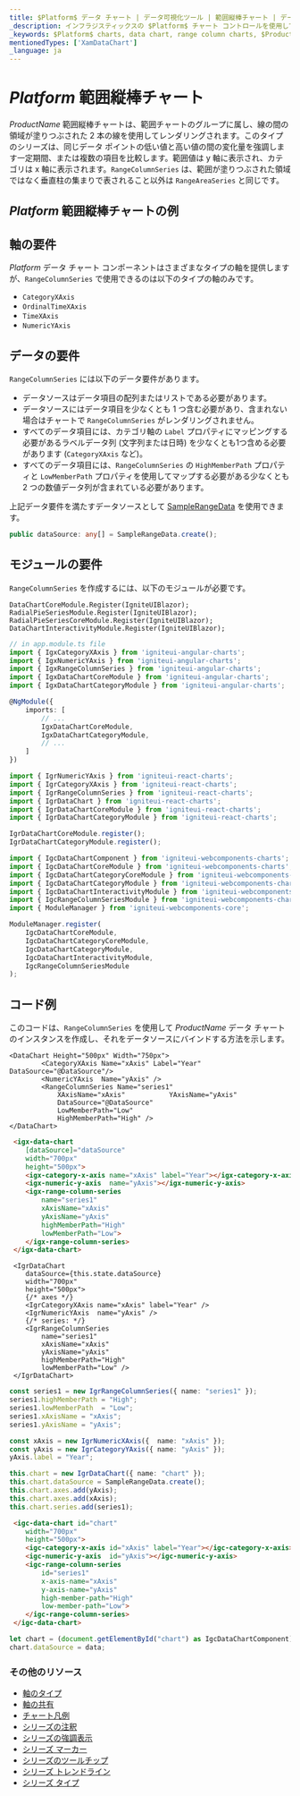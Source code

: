 ```yaml
---
title: $Platform$ データ チャート | データ可視化ツール | 範囲縦棒チャート | データ バインディング | インフラジスティックス
_description: インフラジスティックスの $Platform$ チャート コントロールを使用して範囲縦棒チャートを作成します。$ProductName$ グラフ タイプについて説明します。
_keywords: $Platform$ charts, data chart, range column charts, $ProductName$, Infragistics, $Platform$ チャート, データ チャート, 範囲縦棒チャート, インフラジスティックス
mentionedTypes: ['XamDataChart']
_language: ja
---
```

# $Platform$ 範囲縦棒チャート

$ProductName$ 範囲縦棒チャートは、範囲チャートのグループに属し、線の間の領域が塗りつぶされた 2 本の線を使用してレンダリングされます。このタイプのシリーズは、同じデータ ポイントの低い値と高い値の間の変化量を強調します一定期間、または複数の項目を比較します。範囲値は y 軸に表示され、カテゴリは x 軸に表示されます。`RangeColumnSeries` は、範囲が塗りつぶされた領域ではなく垂直柱の集まりで表されること以外は `RangeAreaSeries` と同じです。

## $Platform$ 範囲縦棒チャートの例


<code-view style="height: 400px"
           data-demos-base-url="{environment:dvDemosBaseUrl}"
           iframe-src="{environment:dvDemosBaseUrl}/charts/data-chart-type-range-column-series"
           alt="$Platform$ 範囲縦棒チャートの例"
           github-src="charts/data-chart/type-range-column-series">
</code-view>

<div class="divider--half"></div>

## 軸の要件
$Platform$ データ チャート コンポーネントはさまざまなタイプの軸を提供しますが、`RangeColumnSeries` で使用できるのは以下のタイプの軸のみです。

- `CategoryXAxis`
- `OrdinalTimeXAxis`
- `TimeXAxis`
- `NumericYAxis`

## データの要件

`RangeColumnSeries` には以下のデータ要件があります。
- データソースはデータ項目の配列またはリストである必要があります。
- データソースにはデータ項目を少なくとも 1 つ含む必要があり、含まれない場合はチャートで `RangeColumnSeries` がレンダリングされません。
- すべてのデータ項目には、カテゴリ軸の `Label` プロパティにマッピングする必要があるラベルデータ列 (文字列または日時) を少なくとも1つ含める必要があります (`CategoryXAxis` など)。
- すべてのデータ項目には、`RangeColumnSeries` の `HighMemberPath` プロパティと `LowMemberPath` プロパティを使用してマップする必要がある少なくとも 2 つの数値データ列が含まれている必要があります。

上記データ要件を満たすデータソースとして [SampleRangeData](data-chart-data-sources-range.md) を使用できます。

```ts
public dataSource: any[] = SampleRangeData.create();
```

## モジュールの要件

`RangeColumnSeries` を作成するには、以下のモジュールが必要です。

```razor
DataChartCoreModule.Register(IgniteUIBlazor);
RadialPieSeriesModule.Register(IgniteUIBlazor);
RadialPieSeriesCoreModule.Register(IgniteUIBlazor);
DataChartInteractivityModule.Register(IgniteUIBlazor);
```

```ts
// in app.module.ts file
import { IgxCategoryXAxis } from 'igniteui-angular-charts';
import { IgxNumericYAxis } from 'igniteui-angular-charts';
import { IgxRangeColumnSeries } from 'igniteui-angular-charts';
import { IgxDataChartCoreModule } from 'igniteui-angular-charts';
import { IgxDataChartCategoryModule } from 'igniteui-angular-charts';

@NgModule({
    imports: [
        // ...
        IgxDataChartCoreModule,
        IgxDataChartCategoryModule,
        // ...
    ]
})
```

```ts
import { IgrNumericYAxis } from 'igniteui-react-charts';
import { IgrCategoryXAxis } from 'igniteui-react-charts';
import { IgrRangeColumnSeries } from 'igniteui-react-charts';
import { IgrDataChart } from 'igniteui-react-charts';
import { IgrDataChartCoreModule } from 'igniteui-react-charts';
import { IgrDataChartCategoryModule } from 'igniteui-react-charts';

IgrDataChartCoreModule.register();
IgrDataChartCategoryModule.register();
```

```ts
import { IgcDataChartComponent } from 'igniteui-webcomponents-charts';
import { IgcDataChartCoreModule } from 'igniteui-webcomponents-charts';
import { IgcDataChartCategoryCoreModule } from 'igniteui-webcomponents-charts';
import { IgcDataChartCategoryModule } from 'igniteui-webcomponents-charts';
import { IgcDataChartInteractivityModule } from 'igniteui-webcomponents-charts';
import { IgcRangeColumnSeriesModule } from 'igniteui-webcomponents-charts';
import { ModuleManager } from 'igniteui-webcomponents-core';

ModuleManager.register(
    IgcDataChartCoreModule,
    IgcDataChartCategoryCoreModule,
    IgcDataChartCategoryModule,
    IgcDataChartInteractivityModule,
    IgcRangeColumnSeriesModule
);
```

## コード例
このコードは、`RangeColumnSeries` を使用して $ProductName$ データ チャートのインスタンスを作成し、それをデータソースにバインドする方法を示します。

```razor
<DataChart Height="500px" Width="750px">
        <CategoryXAxis Name="xAxis" Label="Year" DataSource="@DataSource"/>
        <NumericYAxis  Name="yAxis" />
        <RangeColumnSeries Name="series1"
            XAxisName="xAxis"           YAxisName="yAxis"
            DataSource="@DataSource"
            LowMemberPath="Low"
            HighMemberPath="High" />
</DataChart>
```

```html
 <igx-data-chart
    [dataSource]="dataSource"
    width="700px"
    height="500px">
    <igx-category-x-axis name="xAxis" label="Year"></igx-category-x-axis>
    <igx-numeric-y-axis  name="yAxis"></igx-numeric-y-axis>
    <igx-range-column-series
        name="series1"
        xAxisName="xAxis"
        yAxisName="yAxis"
        highMemberPath="High"
        lowMemberPath="Low">
    </igx-range-column-series>
 </igx-data-chart>
```


```tsx
 <IgrDataChart
    dataSource={this.state.dataSource}
    width="700px"
    height="500px">
    {/* axes */}
    <IgrCategoryXAxis name="xAxis" label="Year" />
    <IgrNumericYAxis  name="yAxis" />
    {/* series: */}
    <IgrRangeColumnSeries
        name="series1"
        xAxisName="xAxis"
        yAxisName="yAxis"
        highMemberPath="High"
        lowMemberPath="Low" />
 </IgrDataChart>
```

```ts
const series1 = new IgrRangeColumnSeries({ name: "series1" });
series1.highMemberPath = "High";
series1.lowMemberPath  = "Low";
series1.xAxisName = "xAxis";
series1.yAxisName = "yAxis";

const xAxis = new IgrNumericXAxis({  name: "xAxis" });
const yAxis = new IgrCategoryYAxis({ name: "yAxis" });
yAxis.label = "Year";

this.chart = new IgrDataChart({ name: "chart" });
this.chart.dataSource = SampleRangeData.create();
this.chart.axes.add(yAxis);
this.chart.axes.add(xAxis);
this.chart.series.add(series1);
```

```html
 <igc-data-chart id="chart"
    width="700px"
    height="500px">
    <igc-category-x-axis id="xAxis" label="Year"></igc-category-x-axis>
    <igc-numeric-y-axis  id="yAxis"></igc-numeric-y-axis>
    <igc-range-column-series
        id="series1"
        x-axis-name="xAxis"
        y-axis-name="yAxis"
        high-member-path="High"
        low-member-path="Low">
    </igc-range-column-series>
 </igc-data-chart>
```

```ts
let chart = (document.getElementById("chart") as IgcDataChartComponent);
chart.dataSource = data;
```

### その他のリソース

- [軸のタイプ](data-chart-axis-types.md)
- [軸の共有](data-chart-axis-sharing.md)
- [チャート凡例](data-chart-legends.md)
- [シリーズの注釈](data-chart-series-annotations.md)
- [シリーズの強調表示](data-chart-series-highlighting.md)
- [シリーズ マーカー](data-chart-series-markers.md)
- [シリーズのツールチップ](data-chart-series-tooltips.md)
- [シリーズ トレンドライン](data-chart-series-trendlines.md)
- [シリーズ タイプ](data-chart-series-types.md)

